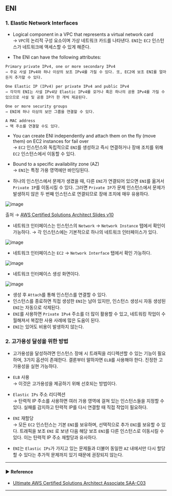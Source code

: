 ## ENI
### 1. Elastic Network Interfaces
- Logical component in a VPC that represents a virtual network card  
→ `VPC`의 논리적 구성 요소이며 가상 네트워크 카드를 나타낸다. `ENI`는 `EC2` 인스턴스가 네트워크에 액세스할 수 있게 해준다.

- The ENI can have the following attributes:
~~~
Primary private IPv4, one or more secondary IPv4
→ 주요 사설 IPv4와 하나 이상의 보조 IPv4를 가질 수 있다. 또, EC2에 보조 ENI를 얼마든지 추가할 수 있다.

One Elastic IP (IPv4) per private IPv4 and public IPv4
→ 각각의 ENI는 사설 IPv4당 Elastic IPv4를 갖거나 혹은 하나의 공용 IPv4를 가질 수 있으므로 사설 및 공용 IP가 한 개씩 제공된다.

One or more security groups
→ ENI에 하나 이상의 보안 그룹을 연결할 수 있다.

A MAC address
→ 맥 주소를 연결할 수도 있다.
~~~

- You can create ENI independently and attach them on the fly (move them) on EC2 instances for fail over  
→ `EC2` 인스턴스와 독립적으로 `ENI`를 생성하고 즉시 연결하거나 장애 조치를 위해 `EC2` 인스턴스에서 이동할 수 있다.

- Bound to a specific availability zone (AZ)  
→ `ENI`는 특정 가용 영역에만 바인딩된다.

- 하나의 인스턴스에서 문제가 생겼을 때, 다른 `ENI`가 연결되어 있으면 `ENI`를 옮겨서 `Private IP`를 이동시킬 수 있다.
그러면 `Private IP`가 문제 인스턴스에서 문제가 발생하지 않은 두 번째 인스턴스로 연결되므로 장애 조치에 매우 유용하다.

![image](https://user-images.githubusercontent.com/97398071/232232936-cc5ed9fe-1cda-493f-827b-82278fb89e5a.png)

출처 → [AWS Certified Solutions Architect Slides v10](https://courses.datacumulus.com/downloads/certified-solutions-architect-pn9/)

- 네트워크 인터페이스는 인스턴스의 `Network` → `Network Instance` 탭에서 확인이 가능하다.
→ 각 인스턴스에는 기본적으로 하나의 네트워크 인터페이스가 있다.

![image](https://user-images.githubusercontent.com/97398071/232233225-4270f098-6906-471c-88bd-a351d47af171.png)

- 네트워크 인터페이스는 `EC2` → `Network Interface` 탭에서 확인 가능하다. 

![image](https://user-images.githubusercontent.com/97398071/232233392-c3b49581-8882-4920-85a5-3c5b7ca6f19c.png)

- 네트워크 인터페이스 생성 화면이다. 

![image](https://user-images.githubusercontent.com/97398071/232233504-867fa52b-920e-45fb-a46e-3106dfb6526b.png)

- 생성 후 `Attach`를 통해 인스턴스를 연결할 수 있다.
- 인스턴스를 종료하면 직접 생성한 `ENI`는 남아 있지만, 인스턴스 생성시 자동 생성된 `ENI`는 자동으로 삭제된다.
- `ENI`를 사용하면 `Private IPv4` 주소를 더 많이 활용할 수 있고, 네트워킹 작업이 수월해져서 복잡한 사용 사례에 많은 도움이 된다.
- `ENI`는 있어도 비용이 발생하지 않는다.

### 2. 고가용성 달성을 위한 방법
- 고가용성을 달성하려면 인스턴스 장애 시 트래픽을 리디렉션할 수 있는 기능이 필요하며, 3가지 옵션이 존재한다. 결론부터 말하자면 `ELB`를 사용해야 한다. 진정한 고가용성을 실현 가능하다.

- `ELB` 사용  
→ 이것은 고가용성을 제공하기 위해 선호되는 방법이다.

- `Elastic IPs` 주소 리디렉션  
→ 탄력적 IP 주소를 사용하면 여러 가용 영역에 걸쳐 있는 인스턴스들을 지정할 수 있다. 실패를 감지하고 탄력적 IP를 다시 연결할 때 직접 작업이 필요하다.

- `ENI` 재할당  
→ 모든 `EC2` 인스턴스는 기본 `ENI`를 보유하며, 선택적으로 추가 `ENI`를 보유할 수 있다.
트래픽을 보조 `ENI` 로 보낸 다음 해당 보조 `ENI`를 다른 인스턴스로 이동시킬 수 있다. 이는 탄력적 IP 주소 재할당과 유사하다.

- `ENI`는 `Elastic IPs`가 가지고 있는 문제들과 더불어 동일한 `AZ` 내에서만 다시 할당할 수 있다는 추가적 문제까지 있기 때문에 권장되지 않는다. 

---
#### ▶ Reference
- [Ultimate AWS Certified Solutions Architect Associate SAA-C03](https://www.udemy.com/course/aws-certified-solutions-architect-associate-saa-c03/)
---
